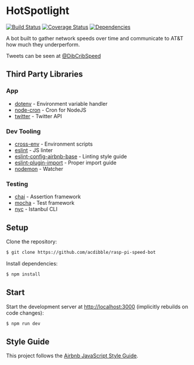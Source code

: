 # HotSpotlight
[![Build Status](https://travis-ci.org/acdibble/rasp-pi-speed-bot.svg?branch=master)](https://travis-ci.org/acdibble/rasp-pi-speed-bot)
[![Coverage Status](https://coveralls.io/repos/github/acdibble/rasp-pi-speed-bot/badge.svg?branch=master)](https://coveralls.io/github/acdibble/rasp-pi-speed-bot?branch=master)
[![Dependencies](https://david-dm.org/acdibble/rasp-pi-speed-bot.svg)](https://david-dm.org/acdibble/rasp-pi-speed-bot)

A bot built to gather network speeds over time and communicate to AT&T how much they underperform.

Tweets can be seen at [@DibCribSpeed](https://twitter.com/DibCribSpeed)

## Third Party Libraries

### App

- [dotenv](https://github.com/motdotla/dotenv) - Environment variable handler
- [node-cron](https://github.com/kelektiv/node-cron) - Cron for NodeJS
- [twitter](https://www.npmjs.com/package/twitter) - Twitter API

### Dev Tooling

- [cross-env](https://github.com/kentcdodds/cross-env) - Environment scripts
- [eslint](https://eslint.org/) - JS linter
- [eslint-config-airbnb-base](https://github.com/airbnb/javascript) - Linting style guide
- [eslint-plugin-import](https://github.com/benmosher/eslint-plugin-import) - Proper import guide
- [nodemon](https://github.com/remy/nodemon) - Watcher

### Testing

- [chai](https://github.com/chaijs/chai) - Assertion framework
- [mocha](https://github.com/mochajs/mocha) - Test framework
- [nyc](https://github.com/istanbuljs/nyc) - Istanbul CLI

## Setup

Clone the repository:

```sh
$ git clone https://github.com/acdibble/rasp-pi-speed-bot
```

Install dependencies:

```sh
$ npm install
```

## Start

Start the development server at [http://localhost:3000](http://localhost:3000) (implicitly rebuilds on code changes):

```sh
$ npm run dev
```

## Style Guide

This project follows the [Airbnb JavaScript Style Guide](https://github.com/airbnb/javascript#airbnb-javascript-style-guide-).
